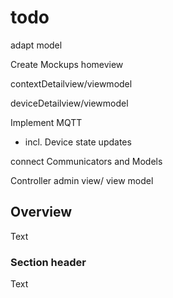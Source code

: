 # todo


adapt model

Create Mockups 
homeview 

contextDetailview/viewmodel

deviceDetailview/viewmodel

Implement MQTT
- incl. Device state updates

connect Communicators and Models 

Controller admin view/ view model




## Overview

<!--@START_MENU_TOKEN@-->Text<!--@END_MENU_TOKEN@-->

### Section header

<!--@START_MENU_TOKEN@-->Text<!--@END_MENU_TOKEN@-->
